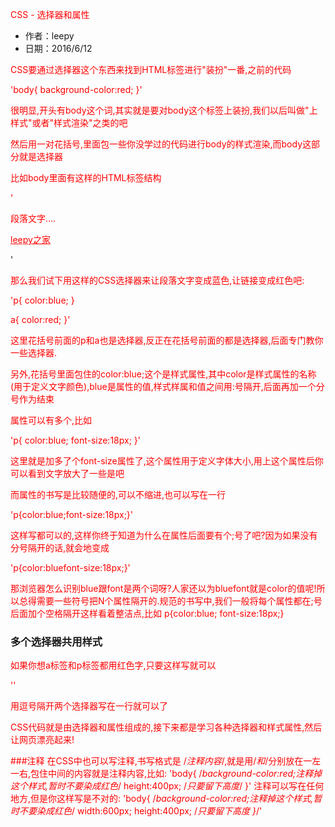 CSS - 选择器和属性

- 作者：leepy
- 日期：2016/6/12

CSS要通过选择器这个东西来找到HTML标签进行"装扮"一番,之前的代码

'body{
	background-color:red;
}'

很明显,开头有body这个词,其实就是要对body这个标签上装扮,我们以后叫做"上样式"或者"样式渲染"之类的吧

然后用一对花括号,里面包一些你没学过的代码进行body的样式渲染,而body这部分就是选择器

比如body里面有这样的HTML标签结构

'<body>
	<p>段落文字....</p>
	<a href="http://leepy87.club">leepy之家</a>
</body>'

那么我们试下用这样的CSS选择器来让段落文字变成蓝色,让链接变成红色吧:

'p{
	color:blue;
}

a{
	color:red;
}'

这里花括号前面的p和a也是选择器,反正在花括号前面的都是选择器,后面专门教你一些选择器.

另外,花括号里面包住的color:blue;这个是样式属性,其中color是样式属性的名称(用于定义文字颜色),blue是属性的值,样式样属和值之间用:号隔开,后面再加一个分号作为结束

属性可以有多个,比如

'p{
	color:blue;
	font-size:18px;
}'

这里就是加多了个font-size属性了,这个属性用于定义字体大小,用上这个属性后你可以看到文字放大了一些是吧

而属性的书写是比较随便的,可以不缩进,也可以写在一行

'p{color:blue;font-size:18px;}'

这样写都可以的,这样你终于知道为什么在属性后面要有个;号了吧?因为如果没有分号隔开的话,就会地变成

'p{color:bluefont-size:18px;}'

那浏览器怎么识别blue跟font是两个词呀?人家还以为bluefont就是color的值呢!所以总得需要一些符号把N个属性隔开的.规范的书写中,我们一般将每个属性都在;号后面加个空格隔开这样看着整洁点,比如 p{color:blue; font-size:18px;}

### 多个选择器共用样式

如果你想a标签和p标签都用红色字,只要这样写就可以

'<style type="text/css">
p,a{color:red;}
</style>'

用逗号隔开两个选择器写在一行就可以了

CSS代码就是由选择器和属性组成的,接下来都是学习各种选择器和样式属性,然后让网页漂亮起来!


###注释
在CSS中也可以写注释,书写格式是 /*注释内容*/,就是用/*和*/分别放在一左一右,包住中间的内容就是注释内容,比如:
'body{
	/*background-color:red;注释掉这个样式,暂时不要染成红色*/
	height:400px; /*只要留下高度*/
}'
注释可以写在任何地方,但是你这样写是不对的:
'body{
	/*background-color:red;注释掉这个样式,暂时不要染成红色*/
	width:600px;
	height:400px; /*只要留下高度
}*/'

